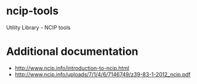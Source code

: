# ncip-tools
Utility Library - NCIP tools

# Additional documentation

* http://www.ncip.info/introduction-to-ncip.html
* http://www.ncip.info/uploads/7/1/4/6/7146749/z39-83-1-2012_ncip.pdf
